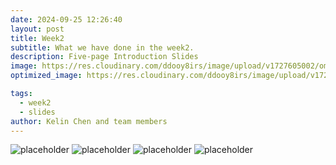 ```yaml
---
date: 2024-09-25 12:26:40
layout: post
title: Week2
subtitle: What we have done in the week2.
description: Five-page Introduction Slides
image: https://res.cloudinary.com/ddooy8irs/image/upload/v1727605002/om0msmat5s3zjsz2qyej.png
optimized_image: https://res.cloudinary.com/ddooy8irs/image/upload/v1727604915/ifb0ugubgc9nufjdqnke.png

tags:
  - week2
  - slides
author: Kelin Chen and team members
---
```


![placeholder](https://res.cloudinary.com/ddooy8irs/image/upload/v1727605368/tyfy6ek9d9gsa08g9yja.png)
![placeholder](https://res.cloudinary.com/ddooy8irs/image/upload/v1727605368/biwushrafjfhanep3qt2.png)
![placeholder](https://res.cloudinary.com/ddooy8irs/image/upload/v1727664958/dorlbosjc3huo1435r3w.png)
![placeholder](https://res.cloudinary.com/ddooy8irs/image/upload/v1727664958/q2ukk87qsjsbl7ko0tfw.png)












